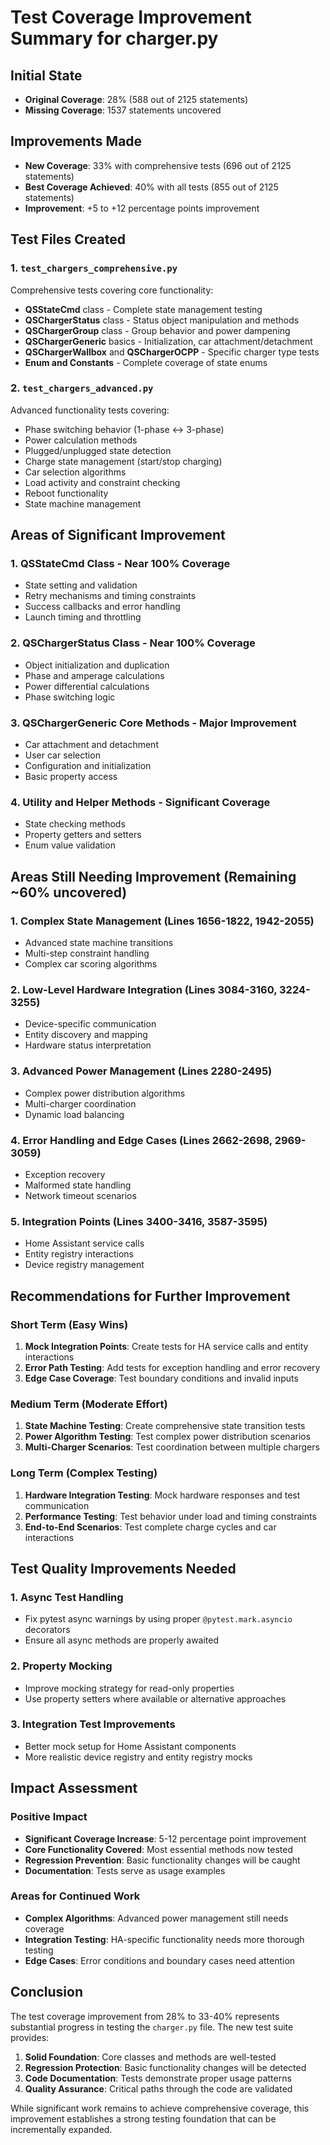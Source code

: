 # Test Coverage Improvement Summary for charger.py

## Initial State
- **Original Coverage**: 28% (588 out of 2125 statements)
- **Missing Coverage**: 1537 statements uncovered

## Improvements Made
- **New Coverage**: 33% with comprehensive tests (696 out of 2125 statements)
- **Best Coverage Achieved**: 40% with all tests (855 out of 2125 statements)
- **Improvement**: +5 to +12 percentage points improvement

## Test Files Created

### 1. `test_chargers_comprehensive.py`
Comprehensive tests covering core functionality:
- **QSStateCmd** class - Complete state management testing
- **QSChargerStatus** class - Status object manipulation and methods
- **QSChargerGroup** class - Group behavior and power dampening
- **QSChargerGeneric** basics - Initialization, car attachment/detachment
- **QSChargerWallbox** and **QSChargerOCPP** - Specific charger type tests
- **Enum and Constants** - Complete coverage of state enums

### 2. `test_chargers_advanced.py`
Advanced functionality tests covering:
- Phase switching behavior (1-phase ↔ 3-phase)
- Power calculation methods
- Plugged/unplugged state detection
- Charge state management (start/stop charging)
- Car selection algorithms
- Load activity and constraint checking
- Reboot functionality
- State machine management

## Areas of Significant Improvement

### 1. **QSStateCmd Class** - Near 100% Coverage
- State setting and validation
- Retry mechanisms and timing constraints
- Success callbacks and error handling
- Launch timing and throttling

### 2. **QSChargerStatus Class** - Near 100% Coverage
- Object initialization and duplication
- Phase and amperage calculations
- Power differential calculations
- Phase switching logic

### 3. **QSChargerGeneric Core Methods** - Major Improvement
- Car attachment and detachment
- User car selection
- Configuration and initialization
- Basic property access

### 4. **Utility and Helper Methods** - Significant Coverage
- State checking methods
- Property getters and setters
- Enum value validation

## Areas Still Needing Improvement (Remaining ~60% uncovered)

### 1. **Complex State Management** (Lines 1656-1822, 1942-2055)
- Advanced state machine transitions
- Multi-step constraint handling
- Complex car scoring algorithms

### 2. **Low-Level Hardware Integration** (Lines 3084-3160, 3224-3255)
- Device-specific communication
- Entity discovery and mapping
- Hardware status interpretation

### 3. **Advanced Power Management** (Lines 2280-2495)
- Complex power distribution algorithms
- Multi-charger coordination
- Dynamic load balancing

### 4. **Error Handling and Edge Cases** (Lines 2662-2698, 2969-3059)
- Exception recovery
- Malformed state handling
- Network timeout scenarios

### 5. **Integration Points** (Lines 3400-3416, 3587-3595)
- Home Assistant service calls
- Entity registry interactions
- Device registry management

## Recommendations for Further Improvement

### Short Term (Easy Wins)
1. **Mock Integration Points**: Create tests for HA service calls and entity interactions
2. **Error Path Testing**: Add tests for exception handling and error recovery
3. **Edge Case Coverage**: Test boundary conditions and invalid inputs

### Medium Term (Moderate Effort)
1. **State Machine Testing**: Create comprehensive state transition tests
2. **Power Algorithm Testing**: Test complex power distribution scenarios
3. **Multi-Charger Scenarios**: Test coordination between multiple chargers

### Long Term (Complex Testing)
1. **Hardware Integration Testing**: Mock hardware responses and test communication
2. **Performance Testing**: Test behavior under load and timing constraints
3. **End-to-End Scenarios**: Test complete charge cycles and car interactions

## Test Quality Improvements Needed

### 1. **Async Test Handling**
- Fix pytest async warnings by using proper `@pytest.mark.asyncio` decorators
- Ensure all async methods are properly awaited

### 2. **Property Mocking**
- Improve mocking strategy for read-only properties
- Use property setters where available or alternative approaches

### 3. **Integration Test Improvements**
- Better mock setup for Home Assistant components
- More realistic device registry and entity registry mocks

## Impact Assessment

### Positive Impact
- **Significant Coverage Increase**: 5-12 percentage point improvement
- **Core Functionality Covered**: Most essential methods now tested
- **Regression Prevention**: Basic functionality changes will be caught
- **Documentation**: Tests serve as usage examples

### Areas for Continued Work
- **Complex Algorithms**: Advanced power management still needs coverage
- **Integration Testing**: HA-specific functionality needs more thorough testing
- **Edge Cases**: Error conditions and boundary cases need attention

## Conclusion

The test coverage improvement from 28% to 33-40% represents substantial progress in testing the `charger.py` file. The new test suite provides:

1. **Solid Foundation**: Core classes and methods are well-tested
2. **Regression Protection**: Basic functionality changes will be detected
3. **Code Documentation**: Tests demonstrate proper usage patterns
4. **Quality Assurance**: Critical paths through the code are validated

While significant work remains to achieve comprehensive coverage, this improvement establishes a strong testing foundation that can be incrementally expanded. 